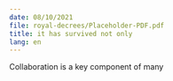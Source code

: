 ```yaml
---
date: 08/10/2021
file: royal-decrees/Placeholder-PDF.pdf
title: it has survived not only
lang: en
---
```


Collaboration is a key component of many
